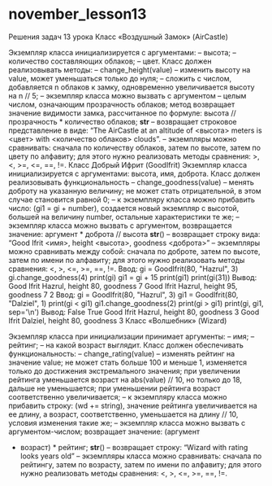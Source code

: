 # november_lesson13
Решения задач 13 урока
Класс «Воздушный Замок» (AirCastle)

Экземпляр класса инициализируется с аргументами:
– высота;
– количество составляющих облаков;
– цвет.
Класс должен реализовывать методы:
– change_height(value) – изменить высоту на value, может уменьшаться только до нуля;
– сложить с числом, добавляется n облаков к замку, одновременно увеличивается высоту
на n // 5;
– экземпляр класса можно вызвать с аргументом – целым числом, означающим 
прозрачность облаков; метод возвращает значение видимости замка, рассчитанное по 
формуле: высота // прозрачность * количество облаков;
__str__ – возвращает строковое представление в виде:
“The AirCastle at an altitude of <высота> meters is <цвет> with <количество облаков> clouds”.
– экземпляры можно сравнивать: сначала по количеству облаков, затем по высоте, затем 
по цвету по алфавиту; для этого нужно реализовать методы сравнения: >, <, >=, <=, ==, !=.
Класс Добрый Ифрит (GoodIfrit)
Экземпляр класса инициализируется с аргументами: высота, имя, доброта.
Класс должен реализовывать функциональность
– change_goodness(value) – менять доброту на указанную величину; не может стать 
отрицательной, в этом случае становится равной 0;
– к экземпляру класса можно прибавить число: (gi1 = gi + number), создается новый 
экземпляр с высотой, большей на величину number, остальные характеристики те же;
– экземпляр класса можно вызвать с аргументом, возвращается значение: 
аргумент * доброта // высота
__str__() – возвращает строку вида:
“Good Ifrit <имя>, height <высота>, goodness <доброта>”
– экземпляры можно сравнивать между собой: сначала по доброте, затем по высоте, затем 
по имени по алфавиту; для этого нужно реализовать методы сравнения: 
<, >, <=, >=, ==, !=.
Ввод:
gi = GoodIfrit(80, "Hazrul", 3)
gi.change_goodness(4)
print(gi)
gi1 = gi + 15
print(gi1)
print(gi(31))
Вывод:
Good Ifrit Hazrul, height 80, goodness 7
Good Ifrit Hazrul, height 95, goodness 7
2
Ввод:
gi = GoodIfrit(80, "Hazrul", 3)
gi1 = GoodIfrit(80, "Dalziel", 1)
print(gi < gi1)
gi1.change_goodness(2)
print(gi > gi1)
print(gi, gi1, sep='\n')
Вывод:
False
True
Good Ifrit Hazrul, height 80, goodness 3
Good Ifrit Dalziel, height 80, goodness 3
Класс «Волшебник» (Wizard) 

Экземпляр класса при инициализации принимает аргументы:
– имя;
– рейтинг;
– на какой возраст выглядит.
Класс должен обеспечивать функциональность:
– change_rating(value) – изменять рейтинг на значение value; не может стать больше 100 и 
меньше 1, изменяется только до достижения экстремального значения; при увеличении 
рейтинга уменьшается возраст на abs(value) // 10, но только до 18, дальше не уменьшается; 
при уменьшении рейтинга возраст соответственно увеличивается;
– к экземпляру класса можно прибавить строку: (wd += string), значение рейтинга 
увеличивается на ее длину, а возраст, соответственно, уменьшается на длину // 10, условия 
изменения такие же;
– экземпляр класса можно вызвать с аргументом-числом; возвращает значение: (аргумент 
- возраст) * рейтинг;
__str__() – возвращает строку:
“Wizard <name> with <rating> rating looks <age> years old”
– экземпляры класса можно сравнивать: сначала по рейтингу, затем по возрасту, затем по 
имени по алфавиту; для этого нужно реализовать методы сравнения: <, >, <=, >=, ==, !=.

